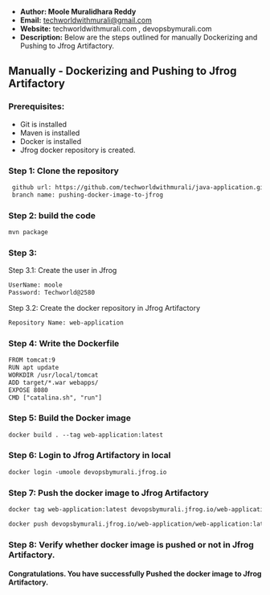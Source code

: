 + <b>Author: Moole Muralidhara Reddy</b></br>
+ <b>Email:</b> techworldwithmurali@gmail.com</br>
+ <b>Website:</b> techworldwithmurali.com , devopsbymurali.com</br>
+ <b>Description:</b> Below are the steps outlined for manually Dockerizing and Pushing to Jfrog Artifactory.</br>

## Manually - Dockerizing and Pushing to Jfrog Artifactory

### Prerequisites:
+ Git is installed
+ Maven is installed
+ Docker is installed
+ Jfrog docker repository is created.

### Step 1: Clone the repository
  
```xml
 github url: https://github.com/techworldwithmurali/java-application.git
 branch name: pushing-docker-image-to-jfrog
```
### Step 2: build the code
```xml
mvn package
```
### Step 3:
Step 3.1: Create the user in Jfrog
```xml
UserName: moole
Password: Techworld@2580
```
Step 3.2: Create the docker repository in Jfrog Artifactory
```xml
Repository Name: web-application
```
### Step 4: Write the Dockerfile
```xml
FROM tomcat:9
RUN apt update
WORKDIR /usr/local/tomcat
ADD target/*.war webapps/
EXPOSE 8080
CMD ["catalina.sh", "run"]
```

### Step 5: Build the Docker image
```xml
docker build . --tag web-application:latest
```
### Step 6: Login to Jfrog Artifactory in local
```xml
docker login -umoole devopsbymurali.jfrog.io
```
### Step 7: Push the docker image to Jfrog Artifactory
```xml
docker tag web-application:latest devopsbymurali.jfrog.io/web-application/web-application:latest

docker push devopsbymurali.jfrog.io/web-application/web-application:latest
```

### Step 8: Verify whether docker image is pushed or not in Jfrog Artifactory.


#### Congratulations. You have successfully Pushed the docker image to Jfrog Artifactory.
